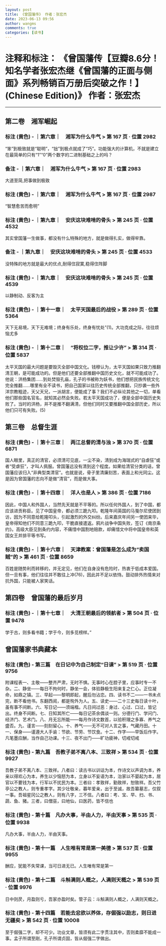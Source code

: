 ```yaml
---
layout: post
title: 《曾国藩传》 作者：张宏杰
date: 2023-06-13 09:56
author: wangms
comments: true
categories: [读书]
---
```

<h1>注释和标注： 《曾国藩传【豆瓣8.6分！知名学者张宏杰继《曾国藩的正面与侧面》系列畅销百万册后突破之作！】 (Chinese Edition)》 作者：张宏杰</h1>
<hr />
<h2>第二卷　湘军崛起</h2>
<h3>标注 (黄色) - ｜第六章｜　湘军为什么牛气 &gt; 第 167 页 · 位置 2982</h3>
<p>“笨”到极致就是“聪明”，“拙”到极点就成了“巧”。功能强大的计算机，不就是建立在最简单的只有“1”“0”两个数字的二进制基础之上的吗？</p>
<h3>备注 - ｜第六章｜　湘军为什么牛气 &gt; 第 167 页 · 位置 2983</h3>
<p>大道至简,把事做到极致</p>
<h3>标注 (黄色) - ｜第六章｜　湘军为什么牛气 &gt; 第 167 页 · 位置 2987</h3>
<p>“智慧愈苦而愈明”</p>
<h3>标注 (黄色) - ｜第九章｜　安庆这块难啃的骨头 &gt; 第 245 页 · 位置 4532</h3>
<p>其实曾国藩一生做事，都没有什么特殊的地方，就是做得扎实，做得牢靠。</p>
<h3>备注 - ｜第九章｜　安庆这块难啃的骨头 &gt; 第 245 页 · 位置 4533</h3>
<p>没特殊的地方就是最大的优点,耐得住寂寞,稳得住阵脚</p>
<h3>标注 (黄色) - ｜第九章｜　安庆这块难啃的骨头 &gt; 第 245 页 · 位置 4539</h3>
<p>以静制动、反客为主</p>
<h3>标注 (黄色) - ｜第十一章｜　太平天国最后的战役 &gt; 第 289 页 · 位置 5364</h3>
<p>天下无易境，天下无难境；终身有乐处，终身有忧处”(1)。大功克成之际，往往烦恼尤多</p>
<h3>标注 (黄色) - ｜第十二章｜　“将权位二字，推让少许” &gt; 第 314 页 · 位置 5837</h3>
<p>太平天国的最大问题是要毁灭全部中国文化。钱穆认为，太平天国如果只致力推翻清王朝，是可能成功的。但是他们还要全部推翻中国历史文化，就不可能成功了。他说：洪杨集团……到处焚毁孔庙，孔子的书被称为妖书，他们想把民族传统文化完全推翻……哪里有全不读书，把自己国家以往历史传统全部推翻，只抄袭一些外洋宗教粗迹，天父天兄，一派胡言，便能成了事？我们不必纵论其他之一切，单看他们那些国名官名，就知其必然会失败。若太平天国成功了，便是全部中国历史失败了。当时的洪杨，并不是推不翻满清，但他们同时又要推翻中国全部历史，所以他们只可有失败。(5)</p>
<h2>第三卷　总督生涯</h2>
<h3>标注 (黄色) - ｜第十三章｜　两江总督的清与浊 &gt; 第 370 页 · 位置 6871</h3>
<p>国人眼里，真正的清官，必须清可见底，一尘不染，清到成为海瑞式的“自虐狂”或者“受虐狂”，才叫人佩服。曾国藩远没有清到这个程度。如果给清官分类的话，曾国藩应该归入“非典型类清官”。也就是说，骨子里清廉刻苦，表面上和光同尘。这是因为曾国藩的志向不是做“清官”，而是做大事。</p>
<h3>标注 (黄色) - ｜第十四章｜　洋人也是人 &gt; 第 386 页 · 位置 7186</h3>
<p>因此，中国人和外国人，当然先天就是不平等的。所以任何外国人，到了中国，都应该进贡称臣。见了中国皇帝，都必须三跪九叩。乾隆年间英国的马戛尔尼使团到访，因为不同意给乾隆叩头，引起激烈的外交纠纷。后来嘉庆年间另一使团来华，皇帝得知他们不同意三跪九叩，干脆直接遣返。鸦片战争中国失败，签订《南京条约》。高级大臣见到条约内容，不痛惜中国割地赔款，却痛惜文中将中国皇帝和英国女王并排平等书写。</p>
<h3>标注 (黄色) - ｜第十六章｜　天津教案：曾国藩是怎么成为“卖国贼”的 &gt; 第 461 页 · 位置 8659</h3>
<p>百姓是随势利而转移的，并无定见，他们在自身没有危险时，热衷于低成本爱国。但一旦有事，他们往往并不敢往上冲(76)，因此并不足以依恃。鼓动排外热情来对抗外国，只能被人家笑话。</p>
<h2>第四卷　曾国藩的最后岁月</h2>
<h3>标注 (黄色) - ｜第十七章｜　大清王朝最后的领航者 &gt; 第 504 页 · 位置 9478</h3>
<p>学于古，则多看书籍；学于今，则多觅榜样。”</p>
<h2>曾国藩家书典藏本</h2>
<h3>标注 (黄色) - 第三篇　在日记中为自己制定“日课” &gt; 第 519 页 · 位置 9756</h3>
<p>附课程表一、主敬——整齐严肃，无时不惧。无事时心在腔子里，应事时专一不杂。二、静坐——每日不拘何时，静坐一会，体验静极生阳来复之仁心。正位凝命，如鼎之镇。三、早起——黎明即起，醒后勿沾恋。四、读书不二——一书未点完，断不看他书。东翻西阅，都是徇外为人。五、读史——二十三史每日读十叶，虽有事不间断。六、写日记——须端楷。凡日间过恶：身过、心过、口过，皆记出。终身不间断。七、日知其所亡——每日记茶余偶谈一则。分德行门、学问门、经济门、艺术门。八、月无忘所能——每月作诗文数首，以验积理之多寡、养气之盛否。九、谨言——刻刻留心。十、养气——无不可对人言之事，气藏丹田。十一、保身——谨遵大人手谕：节欲、节劳、节饮食。十二、作字——早饭后作字。凡笔墨应酬，当作自己功课。十三、夜不出门——旷功疲神，切戒切戒</p>
<h3>标注 (黄色) - 第九篇　吾教子弟不离八本、三致祥 &gt; 第 534 页 · 位置 9927</h3>
<p>吾教子弟不离八本、三致祥。八者曰：读古书以训诂为本，作诗文以声调为本，养亲以得欢心为本，养生以少恼怒为本，立身以不妄语为本，治家以不晏起为本，居官以不要钱为本，行军以不扰民为本。三者曰：孝致祥，勤致祥，恕致祥。吾父竹亭公之教人，则专重孝字。其少壮敬亲，暮年爱亲，出于至诚，故吾纂墓志，仅叙一事。吾祖星冈公之教人，则有八字，三不信。八者曰：考、宝、早、扫、书、蔬、鱼、猪。三者，曰僧巫，曰地仙，曰医药，皆不信也</p>
<h3>标注 (黄色) - 第十篇　凡办大事，半由人力，半由天事 &gt; 第 535 页 · 位置 9938</h3>
<p>凡办大事，半由人力，半由天事。</p>
<h3>标注 (黄色) - 第十一篇　人生唯有常是第一美德 &gt; 第 537 页 · 位置 9955</h3>
<p>酬应，犹能不失常课，当可日进无已。人生唯有常是第一</p>
<h3>标注 (黄色) - 第十二篇　斗斛满则人概之，人满则天概之 &gt; 第 539 页 · 位置 9976</h3>
<p>日中则昃，月盈则亏，吾家亦盈时矣。管子云：斗斛满则人概之，人满则天概之。</p>
<h3>标注 (黄色) - 第十四篇　若能去忿欲以养体，存倔强以励志，则日进无疆矣 &gt; 第 542 页 · 位置 10008</h3>
<p>至于倔强二字，却不可少。功业文章，皆须有此二字贯注其中，否则柔靡不能成一事。孟子所谓至刚，孔子所谓贞固，皆从倔强二字做出。</p>

